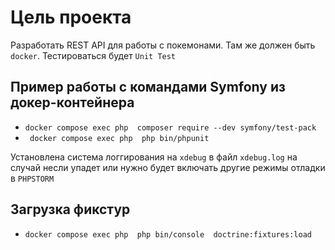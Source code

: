 # Цель проекта

Разработать REST API для работы с покемонами. Там же должен быть ``docker``. Тестироваться будет ``Unit Test``

## Пример работы с командами Symfony из докер-контейнера
- ``docker compose exec php  composer require --dev symfony/test-pack``
- `` docker compose exec php  php bin/phpunit``

Установлена система логгирования на ``xdebug`` в файл ``xdebug.log`` на случай несли упадет или нужно будет включать 
другие режимы отладки в ```PHPSTORM```

## Загрузка фикстур
- ``docker compose exec php  php bin/console  doctrine:fixtures:load``